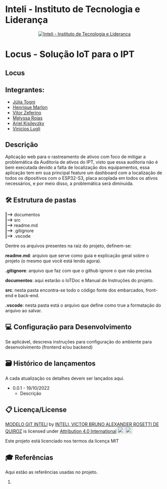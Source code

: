 # Inteli - Instituto de Tecnologia e Liderança 

<p align="center">
<a href= "https://www.inteli.edu.br/"><img src="https://www.inteli.edu.br/wp-content/uploads/2021/08/20172028/marca_1-2.png" alt="Inteli - Instituto de Tecnologia e Liderança" border="0"></a>
</p>

# Locus - Solução IoT para o IPT

## Locus

## Integrantes: 

* <a href="https://www.linkedin.com/in/julia-togni/">Júlia Togni</a>
* <a href="https://www.linkedin.com/in/henriquemarlon/">Henrique Marlon</a>
* <a href="https://www.linkedin.com/in/vitor-zeferino/">Vitor Zeferino</a>
* <a href="https://www.linkedin.com/in/melyssa-rojas-221610204/">Melyssa Rojas</a>
* <a href="">Ariel Kisilevzky</a>
* <a href="https://www.linkedin.com/in/vinicioslugli/">Vinicios Lugli</a>


## Descrição

Aplicação web para o rastreamento de ativos com foco de mitigar a problemática da Auditoria de ativos do IPT, visto que essa auditoria não é bem executada devido a falta de localização dos equipamentos, essa aplicação tem em sua principal feature um dashboard com a localização de todos os dipositivos com o ESP32-S3, placa acoplada em todos os ativos necessários, e por meio disso, a problemática será diminuida.

## 🛠 Estrutura de pastas

**|-->** documentos<br>
**|-->** src<br>
**|-->** readme.md<br>
**|-->** .gitignore<br>
**|-->** .vscode<br>


Dentre os arquivos presentes na raiz do projeto, definem-se:

**readme.md**: arquivo que serve como guia e explicação geral sobre o projeto (o mesmo que você está lendo agora).

**.gitignore**: arquivo que faz com que o github ignore o que não precisa.

**documentos**: aqui estarão o IoTDoc e Manual de Instruções do projeto.

**src**: nesta pasta encontra-se todo o código fonte dos embarcados, front-end e back-end.

**.vscode**: nesta pasta está o arquivo que define como true a formatação do arquivo ao salvar.

## 💻 Configuração para Desenvolvimento

Se aplicável, descreva instruções para configuração do ambiente para desenvolvimento (frontend e/ou backend)


## 🗃 Histórico de lançamentos

A cada atualização os detalhes devem ser lançados aqui.

* 0.0.1 - 19/10/2022
    * Descrição


## 📋 Licença/License

<p xmlns:cc="http://creativecommons.org/ns#" xmlns:dct="http://purl.org/dc/terms/"><a property="dct:title" rel="cc:attributionURL" href="https://github.com/Spidus/Teste_Final_1">MODELO GIT INTELI</a> by <a rel="cc:attributionURL dct:creator" property="cc:attributionName" href="https://www.yggbrasil.com.br/vr">INTELI, VICTOR BRUNO ALEXANDER ROSETTI DE QUIROZ</a> is licensed under <a href="http://creativecommons.org/licenses/by/4.0/?ref=chooser-v1" target="_blank" rel="license noopener noreferrer" style="display:inline-block;">Attribution 4.0 International<img style="height:22px!important;margin-left:3px;vertical-align:text-bottom;" src="https://mirrors.creativecommons.org/presskit/icons/cc.svg?ref=chooser-v1"><img style="height:22px!important;margin-left:3px;vertical-align:text-bottom;" src="https://mirrors.creativecommons.org/presskit/icons/by.svg?ref=chooser-v1"></a></p>

Este projeto está licenciado nos termos da licença MIT

## 🎓 Referências

Aqui estão as referências usadas no projeto.

1. 
